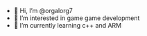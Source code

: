 - 👋 Hi, I’m @orgalorg7
- 👀 I’m interested in game game development
- 🌱 I’m currently learning c++ and ARM



<!---
orgalorg7/orgalorg7 is a ✨ special ✨ repository because its `README.md` (this file) appears on your GitHub profile.
You can click the Preview link to take a look at your changes.
--->
